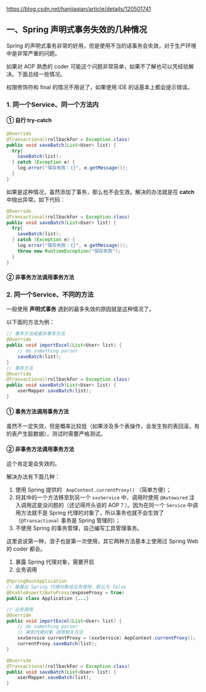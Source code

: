 

https://blog.csdn.net/hanjiaqian/article/details/120501741

## 一、Spring 声明式事务失效的几种情况

Spring 的声明式事务非常的好用，但是使用不当的话事务会失效，对于生产环境中是非常严重的问题。

如果对 AOP 熟悉的 coder 可能这个问题非常简单，如果不了解也可以凭经验解决。下面总结一些情况。

权限修饰符和 final 的情况不用说了，如果使用 IDE 的话基本上都会提示错误。

### 1. 同一个Service、同一个方法内

#### ① 自行 try-catch

```java
@Override
@Transactional(rollbackFor = Exception.class)
public void saveBatch(List<User> list) {
  try{
    saveBatch(list);
  } catch (Exception e) {
    log.error("保存失败：{}", e.getMessage());
  }
}
```

如果是这种情况，虽然添加了事务，那么也不会生效。解决的办法就是在 **catch** 中抛出异常。如下代码：

```java
@Override
@Transactional(rollbackFor = Exception.class)
public void saveBatch(List<User> list) {
  try{
    saveBatch(list);
  } catch (Exception e) {
    log.error("保存失败：{}", e.getMessage());
    throw new RuntimeException("保存失败");
  }
}
```
#### ② 非事务方法调用事务方法

### 2. 同一个Service、不同的方法

一般使用 **声明式事务** 遇到的最多失效的原因就是这种情况了。

以下面的方法为例：

```java
// 事务方法或者非事务方法
@Override
public void importExcel(List<User> list) {
    // do something parser
    saveBatch(list);
}
// 事务方法
@Override
@Transactional(rollbackFor = Exception.class)
public void saveBatch(List<User> list) {
    userMapper.saveBatch(list);
}
```

#### ① 事务方法调用事务方法

虽然不一定失效，但是概率比较低（如果涉及多个表操作，会发生有的表回滚，有的表产生脏数据），测试时需要严格测试。

#### ② 非事务方法调用事务方法

这个肯定是会失效的。


解决办法有下面几种：
1. 使用 Spring 提供的 ` AopContext.currentProxy()` （简单方便）；
2. 将其中的一个方法移至到另一个 `xxxService` 中，调用时使用 `@Autowired` 注入调用这是没问题的（还记得开头说的 AOP？）。因为在同一个 `Service` 中调用方法就不是 Spring 代理的对象了，所以事务也就不会生效了（`@Transactional` 事务是 Spring 管理的）；
3. 不使用 Spring 的事务管理，自己编写工具管理事务。

这里说说第一种，浪子也是第一次使用，其它两种方法基本上使用过 Spring Web 的 coder 都会。

1. 暴露 Spring 代理对象，需要开启
2. 业务调用

```java
@SpringBootApplication
// 暴露出 Spring 代理对象给业务使用，默认为 false
@EnableAspectJAutoProxy(exposeProxy = true)
public class Application {...}

// 业务调用
@Override
public void importExcel(List<User> list) {
    // do something parser
    // 拿到代理对象 调用相关方法
    xxxService currentProxy = (xxxService) AopContext.currentProxy();
    currentProxy.saveBatch(list);
}

@Override
@Transactional(rollbackFor = Exception.class)
public void saveBatch(List<User> list) {
    userMapper.saveBatch(list);
}
```
